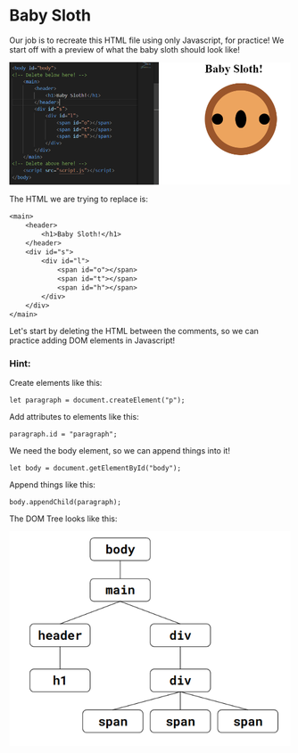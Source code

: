 # Baby Sloth

Our job is to recreate this HTML file using only Javascript, for practice!
We start off with a preview of what the baby sloth should look like!

![Preview](images/demo1.png)

The HTML we are trying to replace is:
```
<main>
    <header>
        <h1>Baby Sloth!</h1>
    </header>
    <div id="s">
        <div id="l">
            <span id="o"></span>
            <span id="t"></span>
            <span id="h"></span>
        </div>
    </div>
</main>
```

Let's start by deleting the HTML between the comments, so we can practice adding DOM elements in Javascript!

### Hint:

Create elements like this:
```
let paragraph = document.createElement("p");
```

Add attributes to elements like this:
```
paragraph.id = "paragraph";
```

We need the body element, so we can append things into it!

```
let body = document.getElementById("body");
```

Append things like this:
```
body.appendChild(paragraph);
```

The DOM Tree looks like this:

![DOM Tree](images/domTree.png)